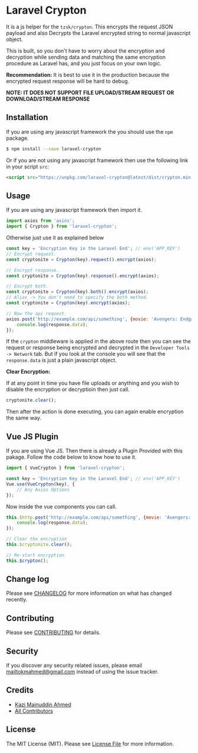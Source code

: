 # Laravel Crypton

It is a js helper for the `tzsk/crypton`. This encrypts the request JSON payload and also Decrypts the Laravel encrypted string to normal javascript object.

This is built, so you don't have to worry about the encryption and decryption while sending data and matching the same encryption procedure as Laravel has, and you just focus on your own logic.

**Recommendation:** It is best to use it in the production because the encrypted request response will be hard to debug.

**NOTE: IT DOES NOT SUPPORT FILE UPLOAD/STREAM REQUEST OR DOWNLOAD/STREAM RESPONSE**


## Installation

If you are using any javascript framework the you should use the `npm` package.

```bash
$ npm install --save laravel-crypton
```

Or if you are not using any javascript framework then use the following link in your script `src`:

```html
<script src="https://unpkg.com/laravel-crypton@latest/dist/crypton.min.js"></script>
```

## Usage

If you are using any javascript framework then import it.

```js
import axios from 'axios';
import { Crypton } from 'laravel-crypton';
```

Otherwise just use it as explained below

```js
const key = 'Encryption Key in the Laravel End'; // env('APP_KEY')
// Encrypt request.
const cryptonite = Crypton(key).request().encrypt(axios);

// Encrypt response.
const cryptonite = Crypton(key).response().encrypt(axios);

// Encrypt both.
const cryptonite = Crypton(key).both().encrypt(axios);
// Alias -> You don't need to specify the both method.
const cryptonite = Crypton(key).encrypt(axios);

// Now the api request.
axios.post('http://example.com/api/something', {movie: 'Avengers: Endgame'}).then((response) => {
    console.log(response.data);
});
```

If the `crypton` middleware is applied in the above route then you can see the request or response being encrypted and decrypted in the `Developer Tools -> Network` tab. But if you look at the console you will see that the `response.data` is just a plain javascript object.

**Clear Encryption:**

If at any point in time you have file uploads or anything and you wish to disable the encryption or decryptioin then just call.

```js
cryptonite.clear();
```

Then after the action is done executing, you can again enable encryption the same way.

## Vue JS Plugin

If you are using Vue JS. Then there is already a Plugin Provided with this pakage. Follow the code below to know how to use it.

```js
import { VueCrypton } from 'laravel-crypton';

const key = 'Encryption Key in the Laravel End'; // env('APP_KEY')
Vue.use(VueCrypton(key), {
    // Any Axios Options
});
```

Now inside the vue components you can call.

```js
this.$http.post('http://example.com/api/something', {movie: 'Avengers: Endgame'}).then((response) => {
    console.log(response.data);
});

// Clear the encryption
this.$cryptonite.clear();

// Re-start encryption
this.$crypton();
```

## Change log

Please see [CHANGELOG](changelog.md) for more information on what has changed recently.

## Contributing

Please see [CONTRIBUTING](contributing.md) for details.

## Security

If you discover any security related issues, please email mailtokmahmed@gmail.com instead of using the issue tracker.

## Credits

- [Kazi Mainuddin Ahmed][link-author]
- [All Contributors][link-contributors]

## License

The MIT License (MIT). Please see [License File](license.md) for more information.

[link-author]: https://github.com/tzsk
[link-contributors]: ../../contributors